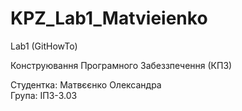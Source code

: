 # KPZ_Lab1_Matvieienko
Lab1 (GitHowTo)

Конструювання Програмного Забеззпечення (КПЗ)

Студентка: Матвєєнко Олександра  
Група: ІПЗ-3.03
